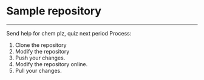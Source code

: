 # Sample repository
----
Send help for chem plz, quiz next period
Process:

1. Clone the repository
2. Modify the repository
3. Push your changes.
4. Modify the repository online.
5. Pull your changes.